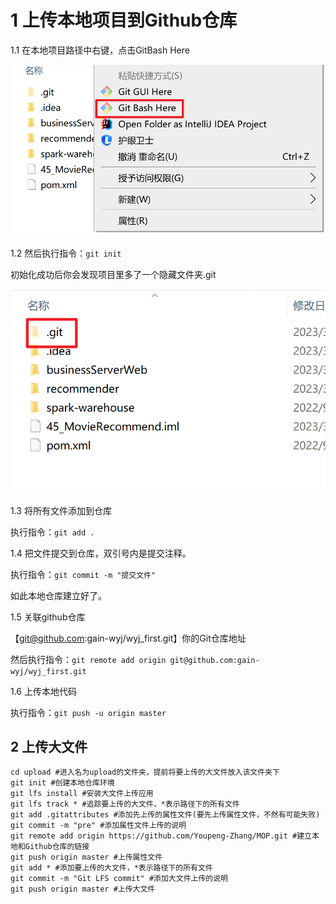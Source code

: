 # 1 上传本地项目到Github仓库

1.1 在本地项目路径中右键，点击GitBash Here

![image-20230327165051807](Git.assets/image-20230327165051807.png)

1.2 然后执行指令：`git init`

初始化成功后你会发现项目里多了一个隐藏文件夹.git

![image-20230327165128187](Git.assets/image-20230327165128187.png)

1.3 将所有文件添加到仓库

执行指令：`git add .`

1.4 把文件提交到仓库，双引号内是提交注释。

执行指令：`git commit -m "提交文件"`

如此本地仓库建立好了。

1.5 关联github仓库

【git@github.com:gain-wyj/wyj_first.git】你的Git仓库地址

然后执行指令：`git remote add origin git@github.com:gain-wyj/wyj_first.git`

1.6 上传本地代码

执行指令：`git push -u origin master`

## 2 上传大文件

```text
cd upload #进入名为upload的文件夹，提前将要上传的大文件放入该文件夹下
git init #创建本地仓库环境
git lfs install #安装大文件上传应用
git lfs track * #追踪要上传的大文件，*表示路径下的所有文件
git add .gitattributes #添加先上传的属性文件(要先上传属性文件，不然有可能失败)
git commit -m "pre" #添加属性文件上传的说明
git remote add origin https://github.com/Youpeng-Zhang/MOP.git #建立本地和Github仓库的链接
git push origin master #上传属性文件
git add * #添加要上传的大文件，*表示路径下的所有文件
git commit -m "Git LFS commit" #添加大文件上传的说明
git push origin master #上传大文件
```